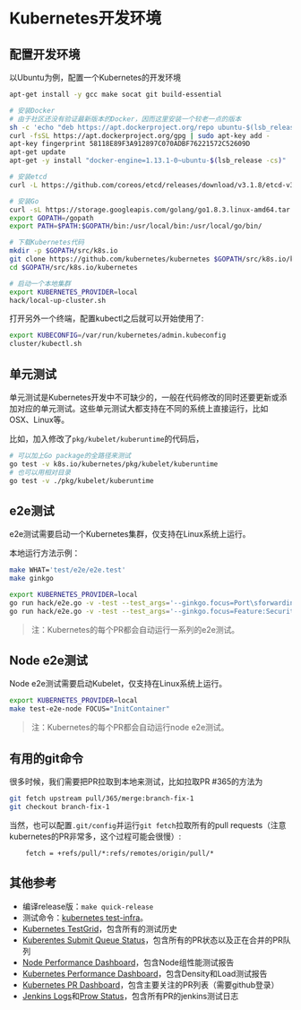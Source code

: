 # Kubernetes开发环境

## 配置开发环境

以Ubuntu为例，配置一个Kubernetes的开发环境

```sh
apt-get install -y gcc make socat git build-essential

# 安装Docker
# 由于社区还没有验证最新版本的Docker，因而这里安装一个较老一点的版本
sh -c 'echo "deb https://apt.dockerproject.org/repo ubuntu-$(lsb_release -cs) main" > /etc/apt/sources.list.d/docker.list'
curl -fsSL https://apt.dockerproject.org/gpg | sudo apt-key add -
apt-key fingerprint 58118E89F3A912897C070ADBF76221572C52609D
apt-get update
apt-get -y install "docker-engine=1.13.1-0~ubuntu-$(lsb_release -cs)"

# 安装etcd
curl -L https://github.com/coreos/etcd/releases/download/v3.1.8/etcd-v3.1.8-linux-amd64.tar.gz -o etcd-v3.1.8-linux-amd64.tar.gz && tar xzvf etcd-v3.1.8-linux-amd64.tar.gz && /bin/cp -f etcd-v3.1.8-linux-amd64/{etcd,etcdctl} /usr/bin && rm -rf etcd-v3.1.8-linux-amd64*

# 安装Go
curl -sL https://storage.googleapis.com/golang/go1.8.3.linux-amd64.tar.gz | tar -C /usr/local -zxf -
export GOPATH=/gopath
export PATH=$PATH:$GOPATH/bin:/usr/local/bin:/usr/local/go/bin/

# 下载Kubernetes代码
mkdir -p $GOPATH/src/k8s.io
git clone https://github.com/kubernetes/kubernetes $GOPATH/src/k8s.io/kubernetes
cd $GOPATH/src/k8s.io/kubernetes

# 启动一个本地集群
export KUBERNETES_PROVIDER=local
hack/local-up-cluster.sh
```

打开另外一个终端，配置kubectl之后就可以开始使用了:

```sh
export KUBECONFIG=/var/run/kubernetes/admin.kubeconfig
cluster/kubectl.sh
```

## 单元测试

单元测试是Kubernetes开发中不可缺少的，一般在代码修改的同时还要更新或添加对应的单元测试。这些单元测试大都支持在不同的系统上直接运行，比如OSX、Linux等。

比如，加入修改了`pkg/kubelet/kuberuntime`的代码后，

```sh
# 可以加上Go package的全路径来测试
go test -v k8s.io/kubernetes/pkg/kubelet/kuberuntime
# 也可以用相对目录
go test -v ./pkg/kubelet/kuberuntime
```

## e2e测试

e2e测试需要启动一个Kubernetes集群，仅支持在Linux系统上运行。

本地运行方法示例：

```sh
make WHAT='test/e2e/e2e.test'
make ginkgo

export KUBERNETES_PROVIDER=local
go run hack/e2e.go -v -test --test_args='--ginkgo.focus=Port\sforwarding'
go run hack/e2e.go -v -test --test_args='--ginkgo.focus=Feature:SecurityContext'
```

> 注：Kubernetes的每个PR都会自动运行一系列的e2e测试。

## Node e2e测试

Node e2e测试需要启动Kubelet，仅支持在Linux系统上运行。

```sh
export KUBERNETES_PROVIDER=local
make test-e2e-node FOCUS="InitContainer"
```

> 注：Kubernetes的每个PR都会自动运行node e2e测试。

## 有用的git命令

很多时候，我们需要把PR拉取到本地来测试，比如拉取PR #365的方法为

```sh
git fetch upstream pull/365/merge:branch-fix-1
git checkout branch-fix-1
```

当然，也可以配置`.git/config`并运行`git fetch`拉取所有的pull requests（注意kubernetes的PR非常多，这个过程可能会很慢）:

```
    fetch = +refs/pull/*:refs/remotes/origin/pull/*
```

## 其他参考

- 编译release版：`make quick-release`
- 测试命令：[kubernetes test-infra](https://github.com/kubernetes/test-infra/blob/master/commands.md)。
- [Kubernetes TestGrid](https://k8s-testgrid.appspot.com/)，包含所有的测试历史
- [Kuberentes Submit Queue Status](https://submit-queue.k8s.io/#/queue)，包含所有的PR状态以及正在合并的PR队列
- [Node Performance Dashboard](http://146.148.52.109/#/builds)，包含Node组性能测试报告
- [Kubernetes Performance Dashboard](http://perf-dash.k8s.io/)，包含Density和Load测试报告
- [Kubernetes PR Dashboard](https://k8s-gubernator.appspot.com/pr)，包含主要关注的PR列表（需要github登录）
- [Jenkins Logs](https://k8s-gubernator.appspot.com/)和[Prow Status](http://prow.k8s.io/?type=presubmit)，包含所有PR的jenkins测试日志

